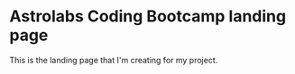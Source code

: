 # Astrolabs Coding Bootcamp landing page
This is the landing page that I'm creating for my project.
